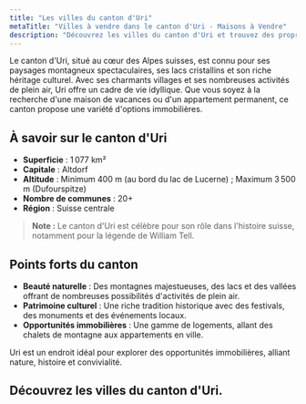 ```yaml
---
title: "Les villes du canton d'Uri"
metaTitle: "Villes à vendre dans le canton d'Uri - Maisons à Vendre"
description: "Découvrez les villes du canton d'Uri et trouvez des propriétés à vendre. Explorez des opportunités de vente exclusives."
---
```


Le canton d'Uri, situé au cœur des Alpes suisses, est connu pour ses paysages montagneux spectaculaires, ses lacs cristallins et son riche héritage culturel. Avec ses charmants villages et ses nombreuses activités de plein air, Uri offre un cadre de vie idyllique. Que vous soyez à la recherche d'une maison de vacances ou d'un appartement permanent, ce canton propose une variété d'options immobilières.

## À savoir sur le canton d'Uri

- **Superficie** : 1 077 km²
- **Capitale** : Altdorf
- **Altitude** : Minimum 400 m (au bord du lac de Lucerne) ; Maximum 3 500 m (Dufourspitze)
- **Nombre de communes** : 20+
- **Région** : Suisse centrale

> **Note :** Le canton d'Uri est célèbre pour son rôle dans l'histoire suisse, notamment pour la légende de William Tell.

## Points forts du canton

- **Beauté naturelle** : Des montagnes majestueuses, des lacs et des vallées offrant de nombreuses possibilités d'activités de plein air.
- **Patrimoine culturel** : Une riche tradition historique avec des festivals, des monuments et des événements locaux.
- **Opportunités immobilières** : Une gamme de logements, allant des chalets de montagne aux appartements en ville.

Uri est un endroit idéal pour explorer des opportunités immobilières, alliant nature, histoire et convivialité.

## Découvrez les villes du canton d'Uri.
